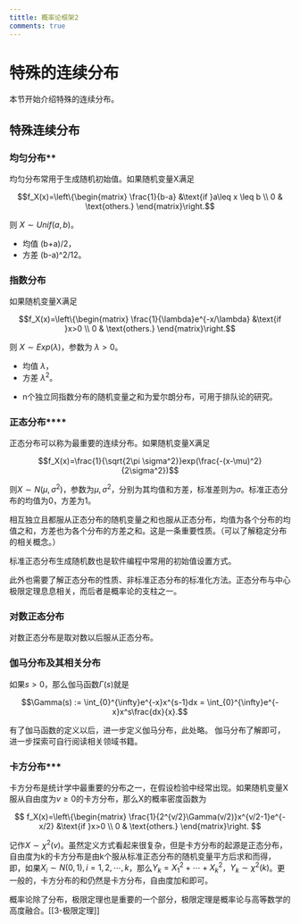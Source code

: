 ```yaml
---
tittle: 概率论框架2
comments: true
---
```

<!--注意事项
1. 行内公式：开始美元符号后面不要有空格，结束前不要有空格。
2. 行间公式$$前需要空行，后不要空行且$$不单独一行。
-->
# 特殊的连续分布
本节开始介绍特殊的连续分布。
## 特殊连续分布
### 均匀分布**
均匀分布常用于生成随机初始值。如果随机变量X满足

$$f_X(x)=\left\{\begin{matrix}
\frac{1}{b-a} &\text{if }a\leq x \leq b \\ 
0 & \text{others.}
\end{matrix}\right.$$

则 $X \sim Unif(a,b)$。

- 均值 (b+a)/2，
- 方差 (b-a)^2/12。

### 指数分布
如果随机变量X满足

$$f_X(x)=\left\{\begin{matrix}
\frac{1}{\lambda}e^{-x/\lambda} &\text{if }x>0 \\ 
0 & \text{others.}
\end{matrix}\right.$$

则 $X\sim Exp(\lambda)$，参数为 $\lambda > 0$。

- 均值 $\lambda$，
- 方差 $\lambda ^2$。

* n个独立同指数分布的随机变量之和为爱尔朗分布，可用于排队论的研究。


### 正态分布****
正态分布可以称为最重要的连续分布。如果随机变量X满足

$$f_X(x)=\frac{1}{\sqrt{2\pi \sigma^2}}exp(\frac{-(x-\mu)^2}{2\sigma^2})$$

则$X \sim N(\mu,\sigma^2)$，参数为$\mu,\sigma^2$，分别为其均值和方差，标准差则为$\sigma$。标准正态分布的均值为0，方差为1。

相互独立且都服从正态分布的随机变量之和也服从正态分布，均值为各个分布的均值之和，方差也为各个分布的方差之和。这是一条重要性质。（可以了解稳定分布的相关概念。）

标准正态分布生成随机数也是软件编程中常用的初始值设置方式。

此外也需要了解正态分布的性质、非标准正态分布的标准化方法。正态分布与中心极限定理息息相关，而后者是概率论的支柱之一。

### 对数正态分布
对数正态分布是取对数以后服从正态分布。
### 伽马分布及其相关分布
如果$s > 0$，那么伽马函数$\Gamma(s)$就是

$$\Gamma(s) := \int_{0}^{\infty}e^{-x}x^{s-1}dx =  \int_{0}^{\infty}e^{-x}x^s\frac{dx}{x}.$$

有了伽马函数的定义以后，进一步定义伽马分布，此处略。
伽马分布了解即可，进一步探索可自行阅读相关领域书籍。
### 卡方分布***
卡方分布是统计学中最重要的分布之一，在假设检验中经常出现。如果随机变量X服从自由度为$v \geq 0$的卡方分布，那么X的概率密度函数为

$$ f_X(x)=\left\{\begin{matrix}
\frac{1}{2^{v/2}\Gamma(v/2)}x^{v/2-1}e^{-x/2} &\text{if }x>0 \\ 
0 & \text{others.}
\end{matrix}\right. $$

记作$X \sim \chi^2(v)$。虽然定义方式看起来很复杂，但是卡方分布的起源是正态分布，自由度为k的卡方分布是由k个服从标准正态分布的随机变量平方后求和而得，即，如果$X_i \sim N(0,1),i=1,2,\cdots,k$，那么$Y_k=X_1^2+\cdots+X_k^2$，$Y_k \sim \chi^2(k)$。更一般的，卡方分布的和仍然是卡方分布，自由度加和即可。

概率论除了分布，极限定理也是重要的一个部分，极限定理是概率论与高等数学的高度融合。[[3-极限定理]]

